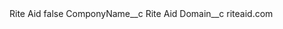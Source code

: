 <?xml version="1.0" encoding="UTF-8"?>
<CustomMetadata xmlns="http://soap.sforce.com/2006/04/metadata" xmlns:xsi="http://www.w3.org/2001/XMLSchema-instance" xmlns:xsd="http://www.w3.org/2001/XMLSchema">
    <label>Rite Aid</label>
    <protected>false</protected>
    <values>
        <field>ComponyName__c</field>
        <value xsi:type="xsd:string">Rite Aid</value>
    </values>
    <values>
        <field>Domain__c</field>
        <value xsi:type="xsd:string">riteaid.com</value>
    </values>
</CustomMetadata>
